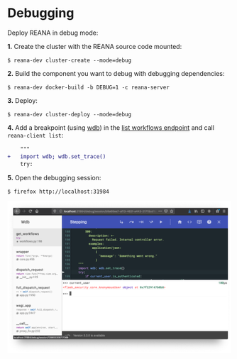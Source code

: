 # Debugging

Deploy REANA in debug mode:

**1.** Create the cluster with the REANA source code mounted:

```console
$ reana-dev cluster-create --mode=debug
```

**2.** Build the component you want to debug with debugging dependencies:

```console
$ reana-dev docker-build -b DEBUG=1 -c reana-server
```

**3.** Deploy:

```console
$ reana-dev cluster-deploy --mode=debug
```

**4.** Add a breakpoint (using [wdb](https://github.com/Kozea/wdb)) in the [list workflows endpoint](https://github.com/reanahub/reana-server/blob/94421a4cf4effb8370ec7eaabfa03a72d2edb53f/reana_server/rest/workflows.py#L197) and call `reana-client list`:

```diff
    """
+   import wdb; wdb.set_trace()
    try:
```

**5.** Open the debugging session:

```console
$ firefox http://localhost:31984
```

![Debugging](../../images/debugging.png)
